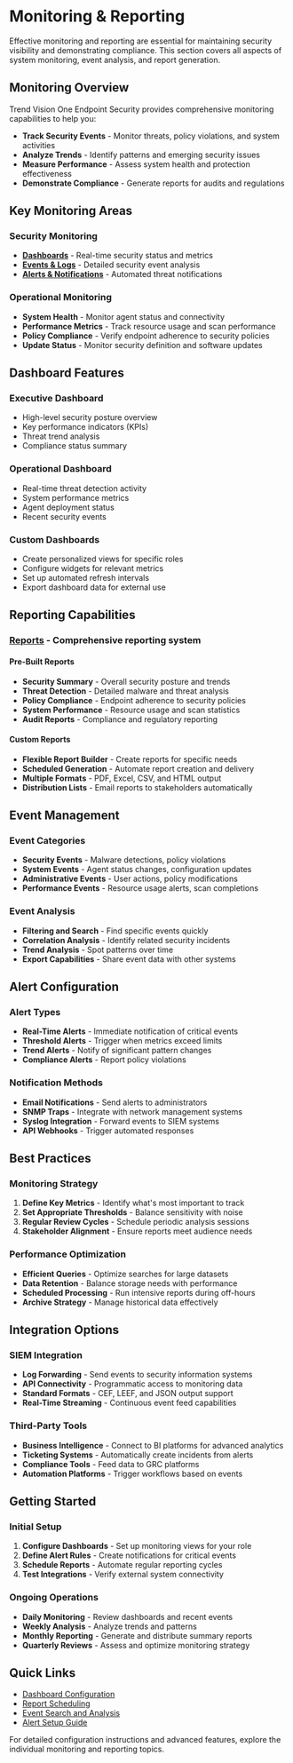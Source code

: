 # Monitoring & Reporting

Effective monitoring and reporting are essential for maintaining security visibility and demonstrating compliance. This section covers all aspects of system monitoring, event analysis, and report generation.

## Monitoring Overview

Trend Vision One Endpoint Security provides comprehensive monitoring capabilities to help you:

- **Track Security Events** - Monitor threats, policy violations, and system activities
- **Analyze Trends** - Identify patterns and emerging security issues
- **Measure Performance** - Assess system health and protection effectiveness
- **Demonstrate Compliance** - Generate reports for audits and regulations

## Key Monitoring Areas

### Security Monitoring
- **[Dashboards](./dashboards)** - Real-time security status and metrics
- **[Events & Logs](./events-logs)** - Detailed security event analysis
- **[Alerts & Notifications](./alerts-notifications)** - Automated threat notifications

### Operational Monitoring  
- **System Health** - Monitor agent status and connectivity
- **Performance Metrics** - Track resource usage and scan performance
- **Policy Compliance** - Verify endpoint adherence to security policies
- **Update Status** - Monitor security definition and software updates

## Dashboard Features

### Executive Dashboard
- High-level security posture overview
- Key performance indicators (KPIs)
- Threat trend analysis
- Compliance status summary

### Operational Dashboard
- Real-time threat detection activity
- System performance metrics
- Agent deployment status
- Recent security events

### Custom Dashboards
- Create personalized views for specific roles
- Configure widgets for relevant metrics
- Set up automated refresh intervals
- Export dashboard data for external use

## Reporting Capabilities

### **[Reports](./reports)** - Comprehensive reporting system

#### Pre-Built Reports
- **Security Summary** - Overall security posture and trends
- **Threat Detection** - Detailed malware and threat analysis
- **Policy Compliance** - Endpoint adherence to security policies
- **System Performance** - Resource usage and scan statistics
- **Audit Reports** - Compliance and regulatory reporting

#### Custom Reports
- **Flexible Report Builder** - Create reports for specific needs
- **Scheduled Generation** - Automate report creation and delivery
- **Multiple Formats** - PDF, Excel, CSV, and HTML output
- **Distribution Lists** - Email reports to stakeholders automatically

## Event Management

### Event Categories
- **Security Events** - Malware detections, policy violations
- **System Events** - Agent status changes, configuration updates
- **Administrative Events** - User actions, policy modifications
- **Performance Events** - Resource usage alerts, scan completions

### Event Analysis
- **Filtering and Search** - Find specific events quickly
- **Correlation Analysis** - Identify related security incidents
- **Trend Analysis** - Spot patterns over time
- **Export Capabilities** - Share event data with other systems

## Alert Configuration

### Alert Types
- **Real-Time Alerts** - Immediate notification of critical events
- **Threshold Alerts** - Trigger when metrics exceed limits
- **Trend Alerts** - Notify of significant pattern changes
- **Compliance Alerts** - Report policy violations

### Notification Methods
- **Email Notifications** - Send alerts to administrators
- **SNMP Traps** - Integrate with network management systems
- **Syslog Integration** - Forward events to SIEM systems
- **API Webhooks** - Trigger automated responses

## Best Practices

### Monitoring Strategy
1. **Define Key Metrics** - Identify what's most important to track
2. **Set Appropriate Thresholds** - Balance sensitivity with noise
3. **Regular Review Cycles** - Schedule periodic analysis sessions
4. **Stakeholder Alignment** - Ensure reports meet audience needs

### Performance Optimization
- **Efficient Queries** - Optimize searches for large datasets
- **Data Retention** - Balance storage needs with performance
- **Scheduled Processing** - Run intensive reports during off-hours
- **Archive Strategy** - Manage historical data effectively

## Integration Options

### SIEM Integration
- **Log Forwarding** - Send events to security information systems
- **API Connectivity** - Programmatic access to monitoring data
- **Standard Formats** - CEF, LEEF, and JSON output support
- **Real-Time Streaming** - Continuous event feed capabilities

### Third-Party Tools
- **Business Intelligence** - Connect to BI platforms for advanced analytics
- **Ticketing Systems** - Automatically create incidents from alerts
- **Compliance Tools** - Feed data to GRC platforms
- **Automation Platforms** - Trigger workflows based on events

## Getting Started

### Initial Setup
1. **Configure Dashboards** - Set up monitoring views for your role
2. **Define Alert Rules** - Create notifications for critical events
3. **Schedule Reports** - Automate regular reporting cycles
4. **Test Integrations** - Verify external system connectivity

### Ongoing Operations
- **Daily Monitoring** - Review dashboards and recent events
- **Weekly Analysis** - Analyze trends and patterns
- **Monthly Reporting** - Generate and distribute summary reports
- **Quarterly Reviews** - Assess and optimize monitoring strategy

## Quick Links

- [Dashboard Configuration](./dashboards)
- [Report Scheduling](./reports)
- [Event Search and Analysis](./events-logs)
- [Alert Setup Guide](./alerts-notifications)

For detailed configuration instructions and advanced features, explore the individual monitoring and reporting topics.